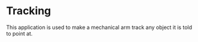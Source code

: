 # Tracking

This application is used to make a mechanical arm track any object it is told to point at.
